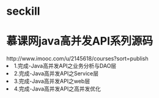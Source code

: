 # seckill
<h1>慕课网java高并发API系列源码</h1>
<a>http://www.imooc.com/u/2145618/courses?sort=publish</a>
<li>1.完成-Java高并发API之业务分析与DAO层</li>
<li>2.完成-Java高并发API之Service层</li>
<li>3.完成-Java高并发API之web层</li>
<li>4.完成-Java高并发API之高并发优化</li>
